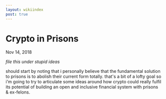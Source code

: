 ```yaml
---
layout: wikiindex
post: true
---
```

# Crypto in Prisons

Nov 14, 2018

*file this under stupid ideas*

should start by noting that i personally believe that the fundamental solution to prisons is to abolish their current form totally. that's a bit of a lofty goal so i'm going to try to articulate some ideas around how crypto could really fulfil its potential of building an open and inclusive financial system with prisons & ex-felons.
